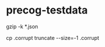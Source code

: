 # precog-testdata

gzip -k *.json

cp <filename> <filename>.corrupt
truncate --size=-1 <filename>.corrupt
